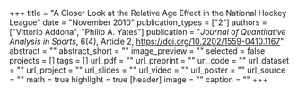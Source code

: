 +++
title = "A Closer Look at the Relative Age Effect in the National Hockey League"
date = "November 2010"
publication_types = ["2"]
authors = ["Vittorio Addona", "Philip A. Yates"]
publication = "_Journal of Quantitative Analysis in Sports_, 6(4), Article 2, https://doi.org/10.2202/1559-0410.1167"
abstract = ""
abstract_short = ""
image_preview = ""
selected = false
projects = []
tags = []
url_pdf = ""
url_preprint = ""
url_code = ""
url_dataset = ""
url_project = ""
url_slides = ""
url_video = ""
url_poster = ""
url_source = ""
math = true
highlight = true
[header]
image = ""
caption = ""
+++
